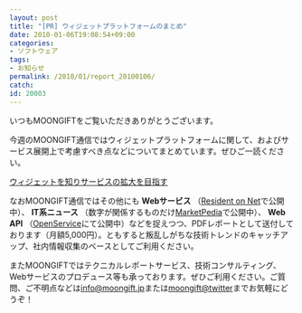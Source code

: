 ```yaml
---
layout: post
title: "[PR] ウィジェットプラットフォームのまとめ"
date: 2010-01-06T19:08:54+09:00
categories:
- ソフトウェア
tags: 
- お知らせ
permalink: /2010/01/report_20100106/
catch: 
id: 20003
---
```

いつもMOONGIFTをご覧いただきありがとうございます。

  

今週のMOONGIFT通信ではウィジェットプラットフォームに関して、およびサービス展開上で考慮すべき点などについてまとめています。ぜひご一読ください。

  

[ウィジェットを知りサービスの拡大を目指す](http://coolcoding.com/2010/01/widget_platform/)

  

なおMOONGIFT通信ではその他にも **Webサービス** （[Resident on Net](http://residenton.net/)で公開中）、 **IT系ニュース** （数字が関係するものだけ[MarketPedia](http://marketpedia.jp/)で公開中）、 **Web API** （[OpenService](http://openservice.jp/)にて公開中）などを捉えつつ、PDFレポートとして送付しております（月額5,000円）。ともすると叛乱しがちな技術トレンドのキャッチアップ、社内情報収集のベースとしてご利用ください。

  

またMOONGIFTではテクニカルレポートサービス、技術コンサルティング、Webサービスのプロデュース等も承っております。ぜひご利用ください。ご質問、ご不明点などは[info@moongift.jp](mailto:info@moongift.jp)または[moongift@twitter](http://twitter.com/moongift)までお気軽にどうぞ！

  
